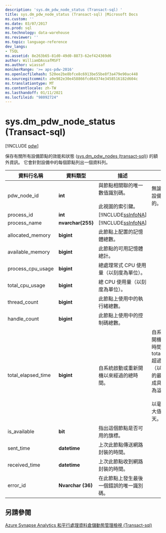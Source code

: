 ```yaml
---
description: 'sys.dm_pdw_node_status (Transact-sql) '
title: sys.dm_pdw_node_status (Transact-sql) |Microsoft Docs
ms.custom: ''
ms.date: 03/07/2017
ms.prod: sql
ms.technology: data-warehouse
ms.reviewer: ''
ms.topic: language-reference
dev_langs:
- TSQL
ms.assetid: 8e263b65-81d0-49d0-8873-62ef424369d6
author: WilliamDAssafMSFT
ms.author: wiassaf
monikerRange: '>= aps-pdw-2016'
ms.openlocfilehash: 520ee2be8bfce8c6913be55be8f3a479e90ac448
ms.sourcegitcommit: a9e982e30e458866fcd64374e3458516182d604c
ms.translationtype: MT
ms.contentlocale: zh-TW
ms.lasthandoff: 01/11/2021
ms.locfileid: "98092724"
---
```

# <a name="sysdm_pdw_node_status-transact-sql"></a>sys.dm_pdw_node_status (Transact-sql) 

[!INCLUDE [pdw](../../includes/applies-to-version/pdw.md)]

  保存有關所有設備節點的效能和狀態 ([sys.dm_pdw_nodes &#40;transact-sql&#41;](../../relational-databases/system-dynamic-management-views/sys-dm-pdw-nodes-transact-sql.md)) 的額外資訊。 它會針對設備中的每個節點列出一個資料列。  
  
|資料行名稱|資料類型|描述|範圍|  
|-----------------|---------------|-----------------|-----------|  
|pdw_node_id|**int**|與節點相關聯的唯一數值識別碼。<br /><br /> 此視圖的索引鍵。|無論何種類型，在設備間都是唯一的。|  
|process_id|**int**|[!INCLUDE[ssInfoNA](../../includes/ssinfona-md.md)]||  
|process_name|**nvarchar(255)**|[!INCLUDE[ssInfoNA](../../includes/ssinfona-md.md)]||  
|allocated_memory|**bigint**|此節點上配置的記憶體總數。||  
|available_memory|**bigint**|此節點的可用記憶體總計。||  
|process_cpu_usage|**bigint**|總處理常式 CPU 使用量（以刻度為單位）。||  
|total_cpu_usage|**bigint**|總 CPU 使用量（以刻度為單位）。||  
|thread_count|**bigint**|此節點上使用中的執行緒總數。||  
|handle_count|**bigint**|此節點上使用中的控制碼總數。||  
|total_elapsed_time|**bigint**|自系統啟動或重新開機以來經過的總時間。|自系統啟動或重新開機以來經過的總時間。 如果 total_elapsed_time 超過整數 (24.8 天（以毫秒為單位）的最大值) ，則會造成具體化失敗，因為溢位。<br /><br /> 以毫秒為單位的最大值相當於24.8 天。|  
|is_available|**bit**|指出這個節點是否可用的旗標。||  
|sent_time|**datetime**|上次此節點傳送網路封裝的時間。||  
|received_time|**datetime**|上次此節點收到網路封裝的時間。||  
|error_id|**Nvarchar (36)**|在此節點上發生最後一個錯誤的唯一識別碼。||  
  
## <a name="see-also"></a>另請參閱  
 [Azure Synapse Analytics 和平行處理資料倉儲動態管理檢視 &#40;Transact-sql&#41;](../../relational-databases/system-dynamic-management-views/sql-and-parallel-data-warehouse-dynamic-management-views.md)  
  
  
